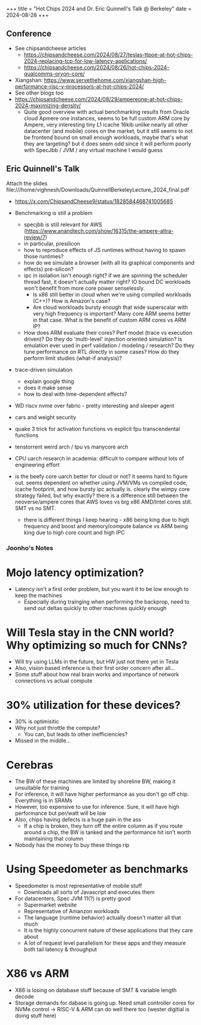 +++
title = "Hot Chips 2024 and Dr. Eric Quinnell's Talk @ Berkeley"
date = 2024-08-28
+++

## Conference

- See chipsandcheese articles
  - https://chipsandcheese.com/2024/08/27/teslas-ttpoe-at-hot-chips-2024-replacing-tcp-for-low-latency-applications/
  - https://chipsandcheese.com/2024/08/26/hot-chips-2024-qualcomms-oryon-core/
- Xiangshan: https://www.servethehome.com/xiangshan-high-performance-risc-v-processors-at-hot-chips-2024/
- See other blogs too
- https://chipsandcheese.com/2024/08/29/ampereone-at-hot-chips-2024-maximizing-density/
  - Quite good overview with actual benchmarking results from Oracle cloud Apmere one instances, seems to be full custom ARM core by Ampere, very interesting tiny L1 icache 16kib unlike nearly all other datacenter (and mobile) cores on the market, but it still seems to not be frontend bound on small enough workloads, maybe that's what they are targeting? but it does seem odd since it will perform poorly with SpecJbb / JVM / any virtual machine I would guess

## Eric Quinnell's Talk

Attach the slides
file:///home/vighnesh/Downloads/QuinnellBerkeleyLecture_2024_final.pdf

- https://x.com/ChipsandCheese9/status/1828584468741005685

- Benchmarking is still a problem
  - specjbb is still relevant for AWS (https://www.anandtech.com/show/16315/the-ampere-altra-review/7)
  - in particular, presilicon
  - how to reproduce effects of JS runtimes without having to spawn those runtimes?
  - how do we simulate a browser (with all its graphical components and effects) pre-silicon?
  - ipc in isolation isn't enough right? if we are spinning the scheduler thread fast, it doesn't actually matter right? IO bound DC workloads won't benefit from more core power senselessly.
      - Is x86 still better in cloud when we're using compiled workloads (C++)? How is Amazon's case?
      - Are cloud workloads bursty enough that wide superscalar with very high frequency is important? Many core ARM seems better in that case. What is the benefit of custom ARM cores vs ARM IP?
  - How does ARM evaluate their cores? Perf model (trace vs execution driven)? Do they do 'multi-level' injection oriented simulation? Is emulation ever used in perf validation / modeling / research? Do they tune performance on RTL directly in some cases? How do they perform limit studies (what-if analysis)?
- trace-driven simulation
  - explain google thing
  - does it make sense
  - how to deal with time-dependent effects?

- WD riscv nvme over fabric - pretty interesting and sleeper agent

- cars and weight security
- quake 3 trick for activation functions vs explicit fpu transcendental functions
- tenstorrent weird arch / tpu vs manycore arch
- CPU uarch research in academia: difficult to compare without lots of engineering effort
- is the beefy core uarch better for cloud or not? it seems hard to figure out. seems dependent on whether using JVM/VMs vs compiled code, icache footprint, and how bursty ipc actually is. clearly the wimpy core strategy failed, but why exactly? there is a difference still between the neoverse/ampere cores that AWS loves vs big x86 AMD/Intel cores still. SMT vs no SMT.
  - there is different things I keep hearing - x86 being king due to high frequency and boost and memory/compute balance vs ARM being king due to high core count and high IPC

### Joonho's Notes

# Mojo latency optimization?

- Latency isn't a first order problem, but you want it to be low enough to keep the machines
    - Especially during trainging when performing the backprop, need to send out deltas quickly to other machines quickly enough

# Will Tesla stay in the CNN world? Why optimizing so much for CNNs?

- Will try using LLMs in the future, but HW just not there yet in Tesla
- Also, vision based inference is their first order concern after all...
- Some stuff about how real brain works and importance of network connections vs actual compute

# 30% utilization for these devices?

- 30% is optimisitic
- Why not just throttle the compute?
    - You can, but leads to other inefficiencies?
- Missed in the middle...

# Cerebras

- The BW of these machines are limited by shoreline BW, making it unsuitable for training
- For inference, it will have higher performance as you don't go off chip. Everything is in SRAMs
- However, too expensive to use for inference. Sure, it will have high performance but per/watt will be low
- Also, chips having defects is a huge pain in the ass
    - If a chip is broken, they turn off the entire column as if you route around a chip, the BW is tanked and the performance hit isn't worth maintaining that column
- Nobody has the money to buy these things rip

# Using Speedometer as benchmarks

- Speedometer is most representative of mobile stuff
    - Downloads all sorts of Javascript and executes them
- For datacenters, Spec JVM 11(?) is pretty good
    - Supermarket website
    - Representative of Amanzon workloads
    - The language (runtime behavior) actually doesn't matter all that much
    - It is the highly concurrent nature of these applications that they care about
    - A lot of request level parallelism for these apps and they measure both tail latency & throughput

# X86 vs ARM

- X86 is losing on database stuff because of SMT & variable length decode
- Storage demands for dabase is going up. Need small controller cores for NVMe control -> RISC-V & ARM can do well there too (wester digitial is doing stuff here)


